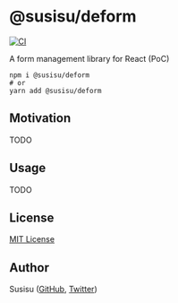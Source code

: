 # @susisu/deform

[![CI](https://github.com/susisu/deform/workflows/CI/badge.svg)](https://github.com/susisu/deform/actions?query=workflow%3ACI)

A form management library for React (PoC)

``` shell
npm i @susisu/deform
# or
yarn add @susisu/deform
```

## Motivation
TODO

## Usage
TODO

## License

[MIT License](http://opensource.org/licenses/mit-license.php)

## Author

Susisu ([GitHub](https://github.com/susisu), [Twitter](https://twitter.com/susisu2413))
